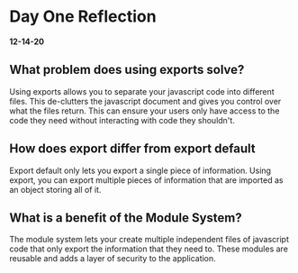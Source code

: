 # Day One Reflection
__12-14-20__

## What problem does using exports solve?
Using exports allows you to separate your javascript code into different files. This de-clutters the javascript document and gives you control over what the files return. This can ensure your users only have access to the code they need without interacting with code they shouldn't.

## How does export differ from export default
Export default only lets you export a single piece of information. Using export, you can export multiple pieces of information that are imported as an object storing all of it.

## What is a benefit of the Module System?
The module system lets your create multiple independent files of javascript code that only export the information that they need to. These modules are reusable and adds a layer of security to the application.